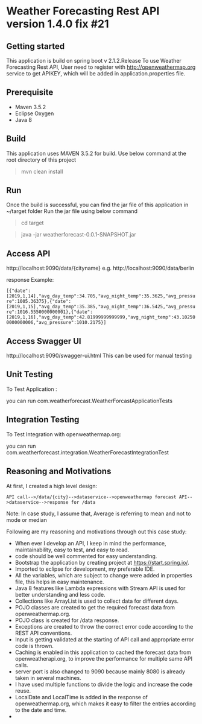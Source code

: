 # Weather Forecasting Rest API version 1.4.0 fix #21

## Getting started
This application is build on spring boot v 2.1.2.Release
To use Weather Forecasting Rest API, User need to register with
http://openweathermap.org service to get APIKEY, which will be added in application.properties file.

## Prerequisite
* Maven 3.5.2
* Eclipse Oxygen
* Java 8

## Build
This application uses MAVEN 3.5.2 for build.
Use below command at the root directory of this project

>mvn clean install

## Run
Once the build is successful, you can find the jar file of this application in ~/target folder
Run the jar file using below command

> cd target

>java -jar weatherforecast-0.0.1-SNAPSHOT.jar


## Access API
http://localhost:9090/data/{cityname}
e.g. http://localhost:9090/data/berlin

response Example: 

`[{"date":[2019,1,14],"avg_day_temp":34.705,"avg_night_temp":35.3625,"avg_pressure":1005.36375},{"date":[2019,1,15],"avg_day_temp":35.385,"avg_night_temp":36.5425,"avg_pressure":1016.5550000000001},{"date":[2019,1,16],"avg_day_temp":42.81999999999999,"avg_night_temp":43.102500000000006,"avg_pressure":1010.2175}]`

## Access Swagger UI
http://localhost:9090/swagger-ui.html
This can be used  for manual testing

## Unit Testing
To  Test Application : 

you can run com.weatherforecast.WeatherForcastApplicationTests

## Integration Testing
To Test Integration with openweathermap.org: 

you can run com.weatherforecast.integration.WeatherForecastIntegrationTest

## Reasoning and Motivations

At first, I created a high level design:

`API call-->/data/{city}-->dataservice-->openweathermap forecast API-->dataservice-->response for /data`

Note: In case study, I assume that, Average is referring to mean and not to mode or median

Following are my reasoning and motivations through out this case study:

* When ever I develop an API, I keep in mind the performance, maintainability, easy to test, and easy to read.
* code should be well commented for easy understanding.
* Bootstrap the application by creating project at https://start.spring.io/.
* Imported to eclipse for development, my preferable IDE.
* All the variables, which are subject to change were added in properties file, this helps in easy maintenance.
* Java 8 features like Lambda expressions with Stream API is used for better understanding and less code.
* Collections like ArrayList is used to collect data for different days.
* POJO classes are created to get the required forecast data from openweathermap.org.
* POJO class is created for /data response.
* Exceptions are created to throw the correct error code according to the REST API conventions.
* Input is getting validated at the starting of API call and appropriate error code is thrown.
* Caching is enabled in this application to cached the forecast data from openweatherapi.org, to improve the performance for multiple same API calls.
* server port is also changed to 9090 because mainly 8080 is already taken in several machines.
* I have used multiple functions to divide the logic and increase the code reuse.
* LocalDate and LocalTime is added in the response of openweathermap.org, which makes it easy to filter the entries according to the date and time.
* 
